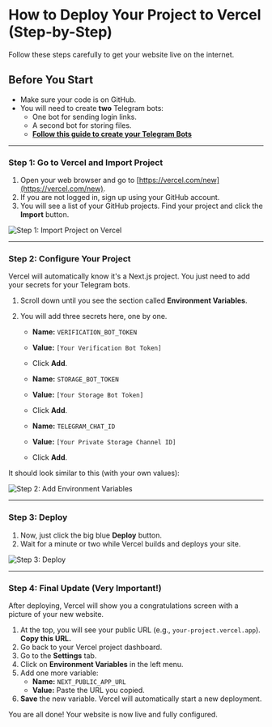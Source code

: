 # How to Deploy Your Project to Vercel (Step-by-Step)

Follow these steps carefully to get your website live on the internet.

## Before You Start

- Make sure your code is on GitHub.
- You will need to create **two** Telegram bots:
  - One bot for sending login links.
  - A second bot for storing files.
  - [**Follow this guide to create your Telegram Bots**](./HOW_TO_CREATE_A_TELEGRAM_BOT.md)

---

### Step 1: Go to Vercel and Import Project

1.  Open your web browser and go to [https://vercel.com/new](https://vercel.com/new).
2.  If you are not logged in, sign up using your GitHub account.
3.  You will see a list of your GitHub projects. Find your project and click the **Import** button.

![Step 1: Import Project on Vercel](https://storage.googleapis.com/studioprod-%E2%80%94%CE%B2%CE%BF%CE%B7%CE%B8%CF%8C%CF%82.appspot.com/assets/vercel_import.png)

---

### Step 2: Configure Your Project

Vercel will automatically know it's a Next.js project. You just need to add your secrets for your Telegram bots.

1.  Scroll down until you see the section called **Environment Variables**.
2.  You will add three secrets here, one by one.

    *   **Name:** `VERIFICATION_BOT_TOKEN`
    *   **Value:** `[Your Verification Bot Token]`
    *   Click **Add**.

    *   **Name:** `STORAGE_BOT_TOKEN`
    *   **Value:** `[Your Storage Bot Token]`
    *   Click **Add**.
    
    *   **Name:** `TELEGRAM_CHAT_ID`
    *   **Value:** `[Your Private Storage Channel ID]`
    *   Click **Add**.

It should look similar to this (with your own values):

![Step 2: Add Environment Variables](https://storage.googleapis.com/studioprod-%E2%80%94%CE%B2%CE%BF%CE%B7%CE%B8%CF%8C%CF%82.appspot.com/assets/vercel_env.png)

---

### Step 3: Deploy

1.  Now, just click the big blue **Deploy** button.
2.  Wait for a minute or two while Vercel builds and deploys your site.

![Step 3: Deploy](https://storage.googleapis.com/studioprod-%E2%80%94%CE%B2%CE%BF%CE%B7%CE%B8%CF%8C%CF%82.appspot.com/assets/vercel_deploy.png)

---

### Step 4: Final Update (Very Important!)

After deploying, Vercel will show you a congratulations screen with a picture of your new website.

1.  At the top, you will see your public URL (e.g., `your-project.vercel.app`). **Copy this URL.**
2.  Go back to your Vercel project dashboard.
3.  Go to the **Settings** tab.
4.  Click on **Environment Variables** in the left menu.
5.  Add one more variable:
    *   **Name:** `NEXT_PUBLIC_APP_URL`
    *   **Value:** Paste the URL you copied.
6.  **Save** the new variable. Vercel will automatically start a new deployment.

You are all done! Your website is now live and fully configured.
